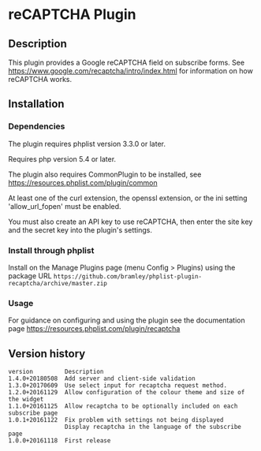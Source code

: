 # reCAPTCHA Plugin #

## Description ##

This plugin provides a Google reCAPTCHA field on subscribe forms. See https://www.google.com/recaptcha/intro/index.html
for information on how reCAPTCHA works.

## Installation ##

### Dependencies ###

The plugin requires phplist version 3.3.0 or later.

Requires php version 5.4 or later.

The plugin also requires CommonPlugin to be installed, see https://resources.phplist.com/plugin/common

At least one of the curl extension, the openssl extension, or the ini setting 'allow_url_fopen' must be enabled.

You must also create an API key to use reCAPTCHA, then enter the site key and the secret key into the plugin's settings.

### Install through phplist ###
Install on the Manage Plugins page (menu Config > Plugins) using the package URL
`https://github.com/bramley/phplist-plugin-recaptcha/archive/master.zip`

### Usage ###

For guidance on configuring and using the plugin see the documentation page https://resources.phplist.com/plugin/recaptcha

## Version history ##

    version         Description
    1.4.0+20180508  Add server and client-side validation
    1.3.0+20170609  Use select input for recaptcha request method.
    1.2.0+20161129  Allow configuration of the colour theme and size of the widget
    1.1.0+20161125  Allow recaptcha to be optionally included on each subscribe page
    1.0.1+20161122  Fix problem with settings not being displayed
                    Display recaptcha in the language of the subscribe page
    1.0.0+20161118  First release
